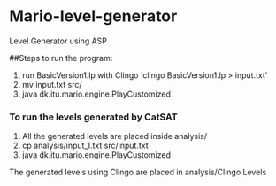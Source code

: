 # Mario-level-generator
Level Generator using ASP

##Steps to run the program:
1. run BasicVersion1.lp with Clingo
    'clingo BasicVersion1.lp > input.txt'
2. mv input.txt src/
3. java dk.itu.mario.engine.PlayCustomized

### To run the levels generated by CatSAT
1. All the generated levels are placed inside analysis/
2. cp analysis/input_1.txt src/input.txt
3. java dk.itu.mario.engine.PlayCustomized

The generated levels using Clingo are placed in analysis/Clingo Levels
